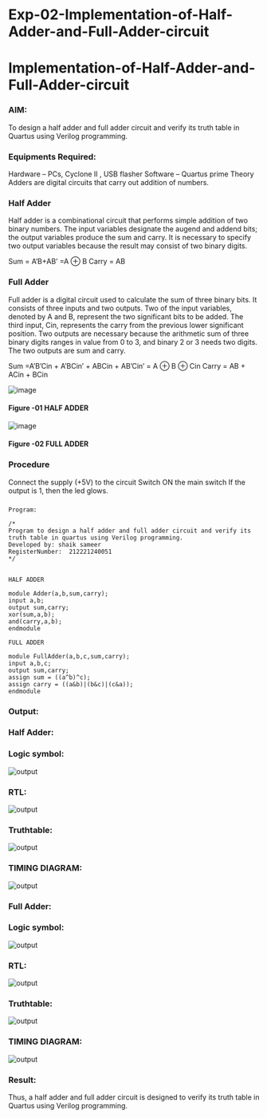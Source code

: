 # Exp-02-Implementation-of-Half-Adder-and-Full-Adder-circuit

# Implementation-of-Half-Adder-and-Full-Adder-circuit
### AIM:
To design a half adder and full adder circuit and verify its truth table in Quartus using Verilog programming.

### Equipments Required:
Hardware – PCs, Cyclone II , USB flasher
Software – Quartus prime
Theory
Adders are digital circuits that carry out addition of numbers.

### Half Adder
Half adder is a combinational circuit that performs simple addition of two binary numbers. The input variables designate the augend and addend bits; the output variables produce the sum and carry. It is necessary to specify two output variables because the result may consist of two binary digits.

Sum = A’B+AB’ =A ⊕ B Carry = AB

### Full Adder
Full adder is a digital circuit used to calculate the sum of three binary bits. It consists of three inputs and two outputs. Two of the input variables, denoted by A and B, represent the two significant bits to be added. The third input, Cin, represents the carry from the previous lower significant position. Two outputs are necessary because the arithmetic sum of three binary digits ranges in value from 0 to 3, and binary 2 or 3 needs two digits. The two outputs are sum and carry.

Sum =A’B’Cin + A’BCin’ + ABCin + AB’Cin’ = A ⊕ B ⊕ Cin Carry = AB + ACin + BCin

 ![image](https://user-images.githubusercontent.com/36288975/163552156-a13e5a56-c638-4110-97d9-8896907c8d25.png)

#### Figure -01 HALF ADDER 


![image](https://user-images.githubusercontent.com/36288975/163552057-b3547877-6d07-45b4-b7e0-bcfebfad9e1d.png)

#### Figure -02 FULL ADDER 

### Procedure

Connect the supply (+5V) to the circuit
Switch ON the main switch
If the output is 1, then the led glows.
### 
```
Program:

/*
Program to design a half adder and full adder circuit and verify its truth table in quartus using Verilog programming.
Developed by: shaik sameer
RegisterNumber:  212221240051
*/


HALF ADDER

module Adder(a,b,sum,carry);
input a,b;
output sum,carry;
xor(sum,a,b);
and(carry,a,b);
endmodule 

FULL ADDER

module FullAdder(a,b,c,sum,carry);
input a,b,c;
output sum,carry;
assign sum = ((a^b)^c);
assign carry = ((a&b)|(b&c)|(c&a));
endmodule
```
### Output:
### Half Adder:
### Logic symbol:
![output](https://github.com/Shaik-sameer-AIML/Exp-02-Implementation-of-Half-Adder-and-Full-Adder-circuit/blob/main/ha.JPG?raw=true)
### RTL:
![output](https://github.com/Shaik-sameer-AIML/Exp-02-Implementation-of-Half-Adder-and-Full-Adder-circuit/blob/main/hd%20rtl.JPG?raw=true)
### Truthtable:
![output](https://github.com/Shaik-sameer-AIML/Exp-02-Implementation-of-Half-Adder-and-Full-Adder-circuit/blob/main/hd%20truthtable.JPG?raw=true)
### TIMING DIAGRAM:
![output](https://github.com/Shaik-sameer-AIML/Exp-02-Implementation-of-Half-Adder-and-Full-Adder-circuit/blob/main/hd%20trimging.JPG?raw=true)
### Full Adder:
### Logic symbol:
![output](https://github.com/Shaik-sameer-AIML/Exp-02-Implementation-of-Half-Adder-and-Full-Adder-circuit/blob/main/fd.JPG?raw=true)
### RTL:
![output](https://github.com/Shaik-sameer-AIML/Exp-02-Implementation-of-Half-Adder-and-Full-Adder-circuit/blob/main/fd%20rtl.JPG?raw=true)
### Truthtable:
![output](https://github.com/Shaik-sameer-AIML/Exp-02-Implementation-of-Half-Adder-and-Full-Adder-circuit/blob/main/fd%20truth%20table.JPG?raw=true)
### TIMING DIAGRAM:
![output](https://github.com/Shaik-sameer-AIML/Exp-02-Implementation-of-Half-Adder-and-Full-Adder-circuit/blob/main/fd%20trim.JPG?raw=true)



### Result:
Thus, a half adder and full adder circuit is designed to verify its truth table in Quartus using Verilog programming.
